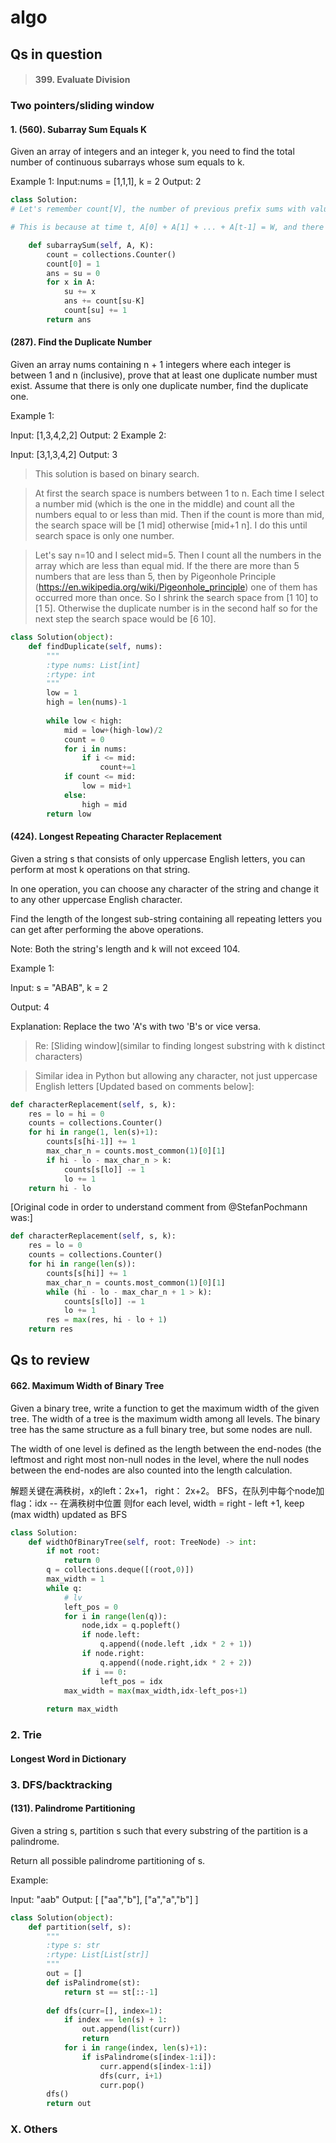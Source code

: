 # algo

## Qs in question

> #### 399. Evaluate Division

### Two pointers/sliding window

#### 1. (560). Subarray Sum Equals K

Given an array of integers and an integer k, you need to find the total number of continuous subarrays whose sum equals to k.

Example 1:
Input:nums = [1,1,1], k = 2
Output: 2
```python
class Solution:  
# Let's remember count[V], the number of previous prefix sums with value V. If our newest prefix sum has value W, and W-V == K, then we add count[V] to our answer.

# This is because at time t, A[0] + A[1] + ... + A[t-1] = W, and there are count[V] indices j with j < t-1 and A[0] + A[1] + ... + A[j] = V. Thus, there are count[V] subarrays A[j+1] + A[j+2] + ... + A[t-1] = K.

    def subarraySum(self, A, K):
        count = collections.Counter()
        count[0] = 1
        ans = su = 0
        for x in A:
            su += x
            ans += count[su-K]
            count[su] += 1
        return ans
```
#### (287). Find the Duplicate Number
Given an array nums containing n + 1 integers where each integer is between 1 and n (inclusive), prove that at least one duplicate number must exist. Assume that there is only one duplicate number, find the duplicate one.

Example 1:

Input: [1,3,4,2,2]
Output: 2
Example 2:

Input: [3,1,3,4,2]
Output: 3

>This solution is based on binary search.

>At first the search space is numbers between 1 to n. Each time I select a number mid (which is the one in the middle) and count all the numbers equal to or less than mid. Then if the count is more than mid, the search space will be [1 mid] otherwise [mid+1 n]. I do this until search space is only one number.

>Let's say n=10 and I select mid=5. Then I count all the numbers in the array which are less than equal mid. If the there are more than 5 numbers that are less than 5, then by Pigeonhole Principle (https://en.wikipedia.org/wiki/Pigeonhole_principle) one of them has occurred more than once. So I shrink the search space from [1 10] to [1 5]. Otherwise the duplicate number is in the second half so for the next step the search space would be [6 10].
```python
class Solution(object):
    def findDuplicate(self, nums):
        """
        :type nums: List[int]
        :rtype: int
        """
        low = 1
        high = len(nums)-1
        
        while low < high:
            mid = low+(high-low)/2
            count = 0
            for i in nums:
                if i <= mid:
                    count+=1
            if count <= mid:
                low = mid+1
            else:
                high = mid
        return low
```

#### (424). Longest Repeating Character Replacement

Given a string s that consists of only uppercase English letters, you can perform at most k operations on that string.

In one operation, you can choose any character of the string and change it to any other uppercase English character.

Find the length of the longest sub-string containing all repeating letters you can get after performing the above operations.

Note:
Both the string's length and k will not exceed 104.

Example 1:

Input:
s = "ABAB", k = 2

Output:
4

Explanation:
Replace the two 'A's with two 'B's or vice versa.

>Re: [Sliding window](similar to finding longest substring with k distinct characters)

>Similar idea in Python but allowing any character, not just uppercase English letters [Updated based on comments below]:
```python
def characterReplacement(self, s, k):
    res = lo = hi = 0
    counts = collections.Counter()
    for hi in range(1, len(s)+1):
        counts[s[hi-1]] += 1
        max_char_n = counts.most_common(1)[0][1]
        if hi - lo - max_char_n > k:
            counts[s[lo]] -= 1
            lo += 1
    return hi - lo
```
[Original code in order to understand comment from @StefanPochmann was:]
```python
def characterReplacement(self, s, k):
    res = lo = 0
    counts = collections.Counter()
    for hi in range(len(s)):
        counts[s[hi]] += 1
        max_char_n = counts.most_common(1)[0][1]
        while (hi - lo - max_char_n + 1 > k):
            counts[s[lo]] -= 1
            lo += 1
        res = max(res, hi - lo + 1)
    return res
```
## Qs to review

#### 662. Maximum Width of Binary Tree

Given a binary tree, write a function to get the maximum width of the given tree. The width of a tree is the maximum width among all levels. The binary tree has the same structure as a full binary tree, but some nodes are null.

The width of one level is defined as the length between the end-nodes (the leftmost and right most non-null nodes in the level, where the null nodes between the end-nodes are also counted into the length calculation.

解题关键在满秩树，x的left：2x+1， right： 2x+2。
BFS，在队列中每个node加flag：idx -- 在满秩树中位置
则for each level, width = right - left +1,
keep (max width) updated as BFS

```python
class Solution:
    def widthOfBinaryTree(self, root: TreeNode) -> int:
        if not root:
            return 0
        q = collections.deque([(root,0)])
        max_width = 1
        while q:
            # lv
            left_pos = 0
            for i in range(len(q)):
                node,idx = q.popleft()
                if node.left:
                    q.append((node.left ,idx * 2 + 1))
                if node.right:
                    q.append((node.right,idx * 2 + 2))
                if i == 0:
                    left_pos = idx
            max_width = max(max_width,idx-left_pos+1)
        
        return max_width
```

### 2. Trie

#### 	Longest Word in Dictionary

### 3. DFS/backtracking

#### (131). Palindrome Partitioning

Given a string s, partition s such that every substring of the partition is a palindrome.

Return all possible palindrome partitioning of s.

Example:

Input: "aab"
Output:
[
  ["aa","b"],
  ["a","a","b"]
]
```python
class Solution(object):
    def partition(self, s):
        """
        :type s: str
        :rtype: List[List[str]]
        """
        out = []
        def isPalindrome(st):
            return st == st[::-1]
        
        def dfs(curr=[], index=1):
            if index == len(s) + 1:
                out.append(list(curr))
                return
            for i in range(index, len(s)+1):
                if isPalindrome(s[index-1:i]):
                    curr.append(s[index-1:i])
                    dfs(curr, i+1)
                    curr.pop()
        dfs()
        return out
```

### X. Others

